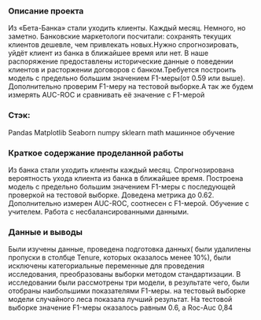 ### Описание проекта
Из «Бета-Банка» стали уходить клиенты. Каждый месяц. Немного, но заметно. Банковские маркетологи посчитали: сохранять текущих клиентов дешевле, чем привлекать новых.Нужно спрогнозировать, уйдёт клиент из банка в ближайшее время или нет. В наше распоряжение предоставлены исторические данные о поведении клиентов и расторжении договоров с банком.Требуется построить модель с предельно большим значением F1-меры(от 0.59 или выше). Дополнительно проверим F1-меру на тестовой выборке.А так же будем измерять AUC-ROC и сравнивать её значение с F1-мерой

### Стэк:
Pandas Matplotlib Seaborn numpy sklearn math машинное обучение

### Краткое содержание проделанной работы
Из банка стали уходить клиенты каждый месяц. Спрогнозирована вероятность ухода клиента из банка в ближайшее время. Построена модель с предельно большим значением F1-меры с последующей проверкой на тестовой выборке. Доведена метрика до 0.62. Дополнительно измерен AUC-ROC, соотнесен с F1-мерой. Обучение с учителем. Работа с несбалансированными данными.

### Данные и выводы
Были изучены данные, проведена подготовка данных( были удалилены пропуски в столбце Tenure, которых оказалось менее 10%), были исключены категориальные переменные для проведения исследования, преобразованы выборки методом стандартизации. В исследовании были рассмотрены три модели, в результате чего, были отобраны наибольшими показателями F1-меры. на тестовый выборке модели случайного леса показала лучший результат. На тестовой выборке значение F1-меры оказалось равным 0.6, а Roc-Auc 0,84
